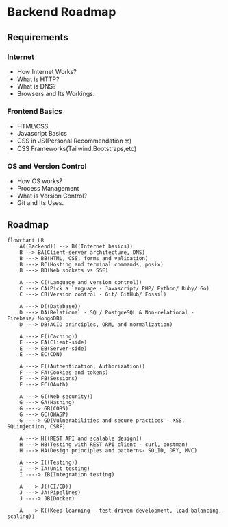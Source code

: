 # Backend Roadmap

## Requirements

### Internet

- How Internet Works?
- What is HTTP?
- What is DNS?
- Browsers and Its Workings.

### Frontend Basics

- HTML\CSS
- Javascript Basics
- CSS in JS(Personal Recommendation 🤓)
- CSS Frameworks(Tailwind,Bootstraps,etc)

### OS and Version Control

- How OS works?
- Process Management
- What is Version Control?
- Git and Its Uses.

## Roadmap

```mermaid
flowchart LR
    A((Backend)) --> B((Internet basics))
    B --> BA(Client-server architecture, DNS)
    B ---> BB(HTML, CSS, forms and validation)
    B ---> BC(Hosting and terminal commands, posix)
    B ---> BD(Web sockets vs SSE)

    A ---> C((Language and version control))
    C ---> CA(Pick a language - Javascript/ PHP/ Python/ Ruby/ Go)
    C ---> CB(Version control - Git/ GitHub/ Fossil)

    A ---> D((Database))
    D ---> DA(Relational - SQL/ PostgreSQL & Non-relational - Firebase/ MongoDB)
    D ---> DB(ACID principles, ORM, and normalization)

    A ---> E((Caching))
    E ---> EA(Client-side)
    E ---> EB(Server-side)
    E ---> EC(CDN)

    A ---> F((Authentication, Authorization))
    F ---> FA(Cookies and tokens)
    F ---> FB(Sessions)
    F ---> FC(OAuth)

    A ---> G((Web security))               
    G ---> GA(Hashing)
    G ----> GB(CORS)
    G ---> GC(OWASP)
    G ----> GD(Vulnerabilities and secure practices - XSS, SQLinjection, CSRF)

    A ---> H((REST API and scalable design))
    H ---> HB(Testing with REST API client - curl, postman)
    H ---> HA(Design principles and patterns- SOLID, DRY, MVC)    
    
    A ---> I((Testing))
    I ---> IA(Unit testing)
    I ----> IB(Integration testing)

    A ---> J((CI/CD))
    J ---> JA(Pipelines)
    J ----> JB(Docker)

    A ---> K((Keep learning - test-driven development, load-balancing, scaling))

```
